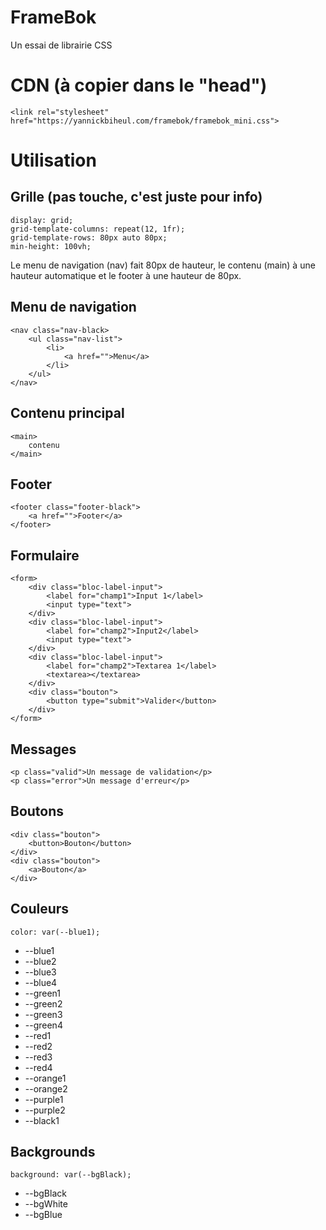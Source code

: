 # FrameBok
Un essai de librairie CSS 
# CDN (à copier dans le "head")
    <link rel="stylesheet" href="https://yannickbiheul.com/framebok/framebok_mini.css">
# Utilisation
## Grille (pas touche, c'est juste pour info)
    display: grid;
    grid-template-columns: repeat(12, 1fr);
    grid-template-rows: 80px auto 80px;
    min-height: 100vh;
Le menu de navigation (nav) fait 80px de hauteur, le contenu (main) à une hauteur automatique et le footer à une hauteur de 80px.
## Menu de navigation
    <nav class="nav-black>
        <ul class="nav-list">
            <li>
                <a href="">Menu</a>
            </li>
        </ul>
    </nav>
## Contenu principal
    <main>
        contenu
    </main>
## Footer
    <footer class="footer-black">
        <a href="">Footer</a>
    </footer>
## Formulaire
    <form>
        <div class="bloc-label-input">
            <label for="champ1">Input 1</label>
            <input type="text">
        </div>
        <div class="bloc-label-input">
            <label for="champ2">Input2</label>
            <input type="text">
        </div>
        <div class="bloc-label-input">
            <label for="champ2">Textarea 1</label>
            <textarea></textarea>
        </div>
        <div class="bouton">
            <button type="submit">Valider</button>
        </div>
    </form>
## Messages
    <p class="valid">Un message de validation</p>
    <p class="error">Un message d'erreur</p>
## Boutons
    <div class="bouton">
        <button>Bouton</button>
    </div>
    <div class="bouton">
        <a>Bouton</a>
    </div>
## Couleurs
    color: var(--blue1);
* --blue1
* --blue2
* --blue3
* --blue4
* --green1
* --green2
* --green3
* --green4
* --red1
* --red2
* --red3
* --red4
* --orange1
* --orange2
* --purple1
* --purple2
* --black1
## Backgrounds
    background: var(--bgBlack);
* --bgBlack
* --bgWhite
* --bgBlue
